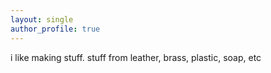 ```yaml
---
layout: single
author_profile: true
---
```

i like making stuff.
stuff from leather, brass, plastic, soap, etc